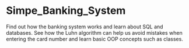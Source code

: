 # Simpe_Banking_System
Find out how the banking system works and learn about SQL and databases. 
See how the Luhn algorithm can help us avoid mistakes when entering the card number and learn basic OOP concepts such as classes.

